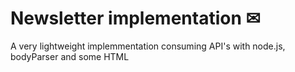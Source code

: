 # Newsletter implementation ✉

A very lightweight implemmentation consuming API's with node.js, bodyParser and some HTML
